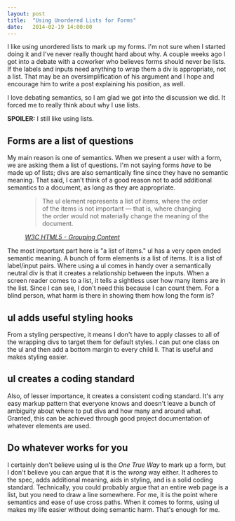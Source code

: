 ```yaml
---
layout: post
title:  "Using Unordered Lists for Forms"
date:   2014-02-19 14:00:00
---
```


I like using unordered lists to mark up my forms. I'm not sure when I started doing it and I've never really thought hard about why. A couple weeks ago I got into a debate with a coworker who believes forms should never be lists. If the labels and inputs need anything to wrap them a <span class="inline-code">div</span> is appropriate, not a list. That may be an oversimplification of his argument and I hope and encourage him to write a post explaining his position, as well.

I love debating semantics, so I am glad we got into the discussion we did. It forced me to really think about why I use lists.

<strong>SPOILER:</strong> I still like using lists.

## Forms are a list of questions

My main reason is one of semantics. When we present a user with a form, we are asking them a list of questions. I'm not saying forms _have_ to be made up of lists; divs are also semantically fine since they have no semantic meaning. That said, I can't think of a good reason not to add additional semantics to a document, as long as they are appropriate.

<figure class="quote">
    <blockquote>
        <p>The ul element represents a list of items, where the order of the items is not important — that is, where changing the order would not materially change the meaning of the document.</p>
    </blockquote>
    <figcaption class="source"><cite><a href="http://www.w3.org/TR/html5/grouping-content.html#the-ul-element">W3C HTML5 - Grouping Content</a></cite></figcaption>
</figure>

The most important part here is "a list of items." <span class="inline-code">ul</span> has a very open ended semantic meaning. A bunch of form elements _is_ a list of items. It is a list of <span class="inline-code">label</span>/<span class="inline-code">input</span> pairs. Where using a <span class="inline-code">ul</span> comes in handy over a semantically neutral <span class="inline-code">div</span> is that it creates a relationship between the inputs. When a screen reader comes to a list, it tells a sightless user how many items are in the list. Since I can see, I don't need this because I can count them. For a blind person, what harm is there in showing them how long the form is?

## <span class="inline-code">ul</span> adds useful styling hooks

From a styling perspective, it means I don't have to apply classes to all of the wrapping divs to target them for default styles. I can put one class on the <span class="inline-code">ul</span> and then add a bottom margin to every child <span class="inline-code">li</span>. That is useful and makes styling easier.

## <span class="inline-code">ul</span> creates a coding standard

Also, of lesser importance, it creates a consistent coding standard. It's any easy markup pattern that everyone knows and doesn't leave a bunch of ambiguity about where to put divs and how many and around what. Granted, this can be achieved through good project documentation of whatever elements are used.

## Do whatever works for you

I certainly don't believe using <span class="inline-code">ul</span> is the _One True Way_ to mark up a form, but I don't believe you can argue that it is the _wrong_ way either. It adheres to the spec, adds additional meaning, aids in styling, and is a solid coding standard. Technically, you could probably argue that an entire web page is a list, but you need to draw a line somewhere. For me, it is the point where semantics and ease of use cross paths. When it comes to forms, using <span class="inline-code">ul</span> makes my life easier without doing semantic harm. That's enough for me.